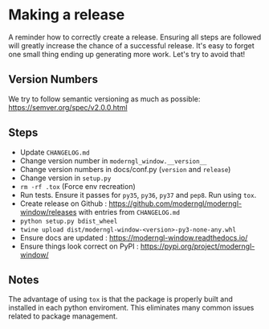 
# Making a release

A reminder how to correctly create a release.
Ensuring all steps are followed will greatly increase
the chance of a successful release.
It's easy to forget one small thing ending up generating
more work. Let's try to avoid that!

## Version Numbers

We try to follow semantic versioning as much as possible: https://semver.org/spec/v2.0.0.html

## Steps

* Update `CHANGELOG.md`
* Change version number in `moderngl_window.__version__`
* Change version numbers in docs/conf.py (`version` and `release`)
* Change version in `setup.py`
* `rm -rf .tox` (Force env recreation)
* Run tests. Ensure it passes for `py35`, `py36`, `py37` and `pep8`.
  Run using `tox`.
* Create release on Github : https://github.com/moderngl/moderngl-window/releases with entries from `CHANGELOG.md`
* `python setup.py bdist_wheel`
* `twine upload dist/moderngl-window-<version>-py3-none-any.whl`
* Ensure docs are updated : https://moderngl-window.readthedocs.io/
* Ensure things look correct on PyPI : https://pypi.org/project/moderngl-window/

## Notes

The advantage of using `tox` is that the package is properly built
and installed in each python enviroment. This eliminates many common
issues related to package management.
